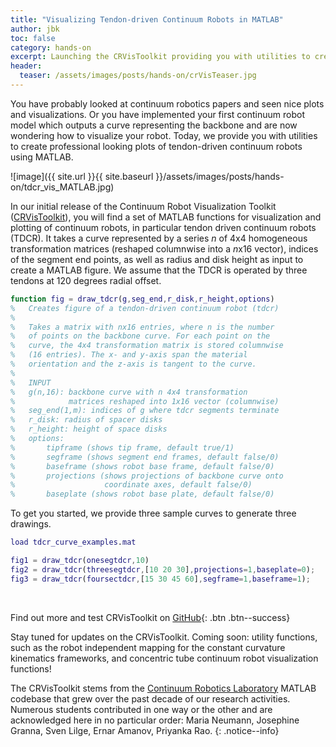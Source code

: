 ```yaml
---
title: "Visualizing Tendon-driven Continuum Robots in MATLAB"
author: jbk
toc: false
category: hands-on
excerpt: Launching the CRVisToolkit providing you with utilities to create professional looking plots of tendon-driven continuum robots using MATLAB.
header:
  teaser: /assets/images/posts/hands-on/crVisTeaser.jpg
---
```

You have probably looked at continuum robotics papers and seen nice plots and visualizations. Or you have implemented your first continuum robot model which outputs a curve representing the backbone and are now wondering how to visualize your robot. Today, we provide you with utilities to create professional looking plots of tendon-driven continuum robots using MATLAB.

![image]({{ site.url }}{{ site.baseurl }}/assets/images/posts/hands-on/tdcr_vis_MATLAB.jpg)

In our initial release of the Continuum Robot Visualization Toolkit ([CRVisToolkit](https://github.com/ContinuumRoboticsLab/CRVisToolkit)), you will find a set of MATLAB functions for visualization and plotting of continuum robots, in particular tendon driven continuum robots (TDCR). It takes a curve represented by a series $n$ of 4x4 homogeneous transformation matrices (reshaped columnwise into a $n$x16 vector), indices of the segment end points, as well as radius and disk height as input to create a MATLAB figure. We assume that the TDCR is operated by three tendons at $120$ degrees radial offset. 

```matlab
function fig = draw_tdcr(g,seg_end,r_disk,r_height,options)
%   Creates figure of a tendon-driven continuum robot (tdcr)
%
%   Takes a matrix with nx16 entries, where n is the number
%   of points on the backbone curve. For each point on the 
%   curve, the 4x4 transformation matrix is stored columnwise 
%   (16 entries). The x- and y-axis span the material 
%   orientation and the z-axis is tangent to the curve.
%
%   INPUT
%   g(n,16): backbone curve with n 4x4 transformation 
%            matrices reshaped into 1x16 vector (columnwise) 
%   seg_end(1,m): indices of g where tdcr segments terminate
%   r_disk: radius of spacer disks
%   r_height: height of space disks
%   options: 
%       tipframe (shows tip frame, default true/1)
%       segframe (shows segment end frames, default false/0)
%       baseframe (shows robot base frame, default false/0)
%       projections (shows projections of backbone curve onto 
%                    coordinate axes, default false/0)
%       baseplate (shows robot base plate, default false/0)
```
To get you started, we provide three sample curves to generate three drawings.

```matlab
load tdcr_curve_examples.mat

fig1 = draw_tdcr(onesegtdcr,10)
fig2 = draw_tdcr(threesegtdcr,[10 20 30],projections=1,baseplate=0);
fig3 = draw_tdcr(foursectdcr,[15 30 45 60],segframe=1,baseframe=1);
```
&nbsp;  

Find out more and test CRVisToolkit on [GitHub](https://github.com/ContinuumRoboticsLab/CRVisToolkit){: .btn .btn--success}

Stay tuned for updates on the CRVisToolkit. Coming soon: utility functions, such as the robot independent mapping for the constant curvature kinematics frameworks, and concentric tube continuum robot visualization functions!

The CRVisToolkit stems from the [Continuum Robotics Laboratory](https://crl.utm.utoronto.ca) MATLAB codebase that grew over the past decade of our research activities. Numerous students contributed in one way or the other and are acknowledged here in no particular order: Maria Neumann, Josephine Granna, Sven Lilge, Ernar Amanov, Priyanka Rao.
{: .notice--info}